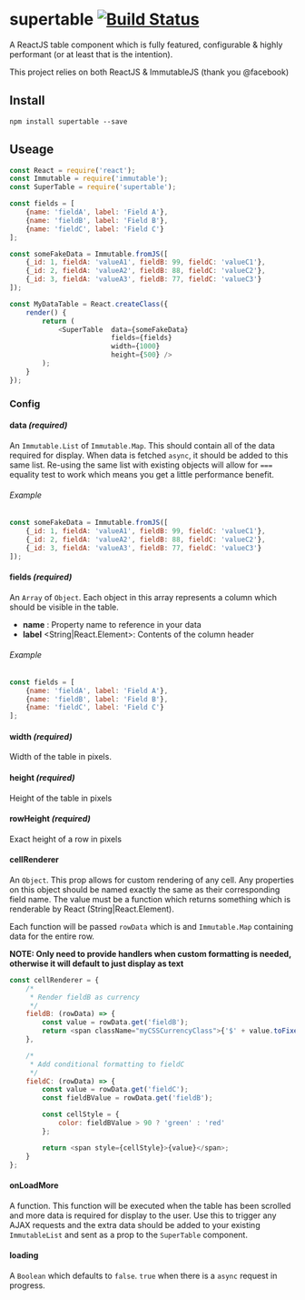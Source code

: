 supertable  [![Build Status](https://travis-ci.org/bigdatr/supertable.svg)](https://travis-ci.org/bigdatr/supertable)
======

A ReactJS table component which is fully featured, configurable & highly performant (or at least that is the intention).

This project relies on both ReactJS & ImmutableJS (thank you @facebook)

## Install
`npm install supertable --save`

## Useage
```js
const React = require('react');
const Immutable = require('immutable');
const SuperTable = require('supertable');

const fields = [
    {name: 'fieldA', label: 'Field A'},
    {name: 'fieldB', label: 'Field B'},
    {name: 'fieldC', label: 'Field C'}
];

const someFakeData = Immutable.fromJS([
    {_id: 1, fieldA: 'valueA1', fieldB: 99, fieldC: 'valueC1'},
    {_id: 2, fieldA: 'valueA2', fieldB: 88, fieldC: 'valueC2'},
    {_id: 3, fieldA: 'valueA3', fieldB: 77, fieldC: 'valueC3'}
]);

const MyDataTable = React.createClass({
    render() {
        return (
            <SuperTable  data={someFakeData}
                         fields={fields}
                         width={1000}
                         height={500} />
        );
    }
});
```

### Config

#### data _(required)_
An `Immutable.List` of `Immutable.Map`. This should contain all of the data required for display. When data is fetched `async`, it should be added to this same list. Re-using the same list with existing objects will allow for `===` equality test to work which means you get a little performance benefit.

###### Example
```js
const someFakeData = Immutable.fromJS([
    {_id: 1, fieldA: 'valueA1', fieldB: 99, fieldC: 'valueC1'},
    {_id: 2, fieldA: 'valueA2', fieldB: 88, fieldC: 'valueC2'},
    {_id: 3, fieldA: 'valueA3', fieldB: 77, fieldC: 'valueC3'}
]);
```

#### fields _(required)_
An `Array` of `Object`. Each object in this array represents a column which should be visible in the table.

* **name** <String>: Property name to reference in your data
* **label** <String|React.Element>: Contents of the column header

###### Example
```js
const fields = [
    {name: 'fieldA', label: 'Field A'},
    {name: 'fieldB', label: 'Field B'},
    {name: 'fieldC', label: 'Field C'}
];
```

#### width _(required)_
Width of the table in pixels.

#### height _(required)_
Height of the table in pixels

#### rowHeight _(required)_
Exact height of a row in pixels

#### cellRenderer
An `Object`. This prop allows for custom rendering of any cell. Any properties on this object should be named exactly the same as their corresponding field name. The value must be a function which returns something which is renderable by React (String|React.Element).

Each function will be passed `rowData` which is and `Immutable.Map` containing data for the entire row.

**NOTE: Only need to provide handlers when custom formatting is needed, otherwise it will default to just display as text**

```js
const cellRenderer = {
    /*
     * Render fieldB as currency
     */
    fieldB: (rowData) => {
        const value = rowData.get('fieldB');
        return <span className="myCSSCurrencyClass">{'$' + value.toFixed(2)}</span>;
    },

    /*
     * Add conditional formatting to fieldC
     */
    fieldC: (rowData) => {
        const value = rowData.get('fieldC');
        const fieldBValue = rowData.get('fieldB');

        const cellStyle = {
            color: fieldBValue > 90 ? 'green' : 'red'
        };

        return <span style={cellStyle}>{value}</span>;
    }
};
```

#### onLoadMore
A function. This function will be executed when the table has been scrolled and more data is required for display to the user. Use this to trigger any AJAX requests and the extra data should be added to your existing `ImmutableList` and sent as a prop to the `SuperTable` component.

#### loading
A `Boolean` which defaults to `false`. `true` when there is a `async` request in progress.




